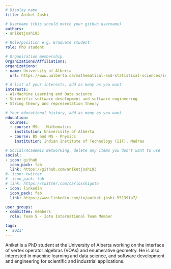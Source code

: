 ```yaml
---
# Display name
title: Aniket Joshi

# Username (this should match your github username)
authors:
- aniketjoshi93

# Role/position e.g. Graduate student
role: PhD student

# Organization membership
Organizations/Affiliations:
organizations:
- name: University of Alberta
  url: https://www.ualberta.ca/mathematical-and-statistical-sciences/index.html

# A list of your interests, add as many as you want
interests:
- AI/Machine Learning and Data science
- Scientific software development and software engineering
- String theory and representation theory

# Your educational history, add as many as you want
education:
  courses:
  - course: MSc - Mathematics
    institution: Univerisity of Alberta
  - course: BS and MS - Physics
    institution: Indian Institute of Technology (IIT), Madras

# Social/Academic Networking, delete any items you don't want to use
social:
- icon: github
  icon_pack: fab
  link: https://github.com/aniketjoshi93
#- icon: twitter
#  icon_pack: fab
# link: https://twitter.com/carlosshigoto
- icon: linkedin
  icon_pack: fab
  link: https://www.linkedin.com/in/aniket-joshi-551391a7/

user_groups:
- committee: members
  role: Team 5 - Ioto International Team Member

tags:
- '2021'
---
```

Aniket is a PhD student at the University of Alberta working on the interface of vertex operator algebras (VOAs) and enumerative geometry. He is also interested in machine learning and data science, and software development and engineering for scientific and industrial applications. 
